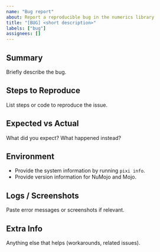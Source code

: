 ```yaml
---
name: "Bug report"
about: Report a reproducible bug in the numerics library
title: "[BUG] <short description>"
labels: ["bug"]
assignees: []
---
```


## Summary
Briefly describe the bug.

## Steps to Reproduce
List steps or code to reproduce the issue.

## Expected vs Actual
What did you expect? What happened instead?

## Environment
- Provide the system information by running `pixi info`.
- Provide version information for NuMojo and Mojo.

## Logs / Screenshots
Paste error messages or screenshots if relevant.

## Extra Info
Anything else that helps (workarounds, related issues).
